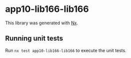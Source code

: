 # app10-lib166-lib166

This library was generated with [Nx](https://nx.dev).

## Running unit tests

Run `nx test app10-lib166-lib166` to execute the unit tests.
